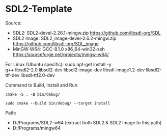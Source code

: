 # SDL2-Template

Source:
* SDL2: SDL2-devel-2.26.1-mingw.zip https://github.com/libsdl-org/SDL
* SDL2 Image: SDL2_image-devel-2.6.2-mingw.zip https://github.com/libsdl-org/SDL_image
* MinGW-W64: GCC-8.1.0 x86_64-win32-seh https://sourceforge.net/projects/mingw-w64/

For Linux (Ubuntu specific):
sudo apt-get install -y \
    g++ libsdl2-2.0 libsdl2-dev 
    libsdl2-image-dev libsdl-image1.2-dev
    libsdl2-ttf-dev libsdl-ttf2.0-dev

Command to Build, Install and Run
```shell
cmake -S . -B bin/debug/

sudo cmake --build bin/debug/ --target install
```

Path: 
* D:/Programs/SDL2-w64  (extract both SDL2 & SDL2 Image to this path)
* D:/Programs/mingw64
